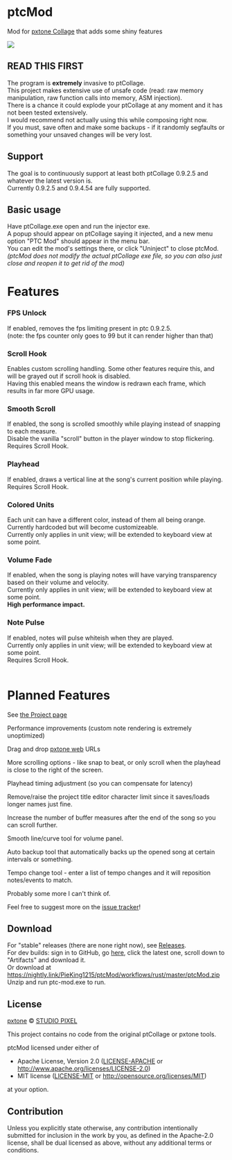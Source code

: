 # ptcMod
Mod for [pxtone Collage](https://pxtone.org/downloads/) that adds some shiny features

![](../media/sample.png?raw=true)

## READ THIS FIRST
The program is **extremely** invasive to ptCollage.<br>
This project makes extensive use of unsafe code (read: raw memory manipulation, raw function calls into memory, ASM injection).<br>
There is a chance it could explode your ptCollage at any moment and it has not been tested extensively.<br>
I would recommend not actually using this while composing right now.<br>
If you must, save often and make some backups - if it randomly segfaults or something your unsaved changes will be very lost.

## Support
The goal is to continuously support at least both ptCollage 0.9.2.5 and whatever the latest version is.<br>
Currently 0.9.2.5 and 0.9.4.54 are fully supported.

## Basic usage
Have ptCollage.exe open and run the injector exe.<br>
A popup should appear on ptCollage saying it injected, and a new menu option "PTC Mod" should appear in the menu bar.<br>
You can edit the mod's settings there, or click "Uninject" to close ptcMod.<br>
*(ptcMod does not modify the actual ptCollage exe file, so you can also just close and reopen it to get rid of the mod)*

# Features
### FPS Unlock
If enabled, removes the fps limiting present in ptc 0.9.2.5.<br>
(note: the fps counter only goes to 99 but it can render higher than that)

### Scroll Hook
Enables custom scrolling handling. Some other features require this, and will be grayed out if scroll hook is disabled.<br>
Having this enabled means the window is redrawn each frame, which results in far more GPU usage.

### Smooth Scroll
If enabled, the song is scrolled smoothly while playing instead of snapping to each measure.<br>
Disable the vanilla "scroll" button in the player window to stop flickering.<br>
Requires Scroll Hook.

### Playhead
If enabled, draws a vertical line at the song's current position while playing.<br>
Requires Scroll Hook.

### Colored Units
Each unit can have a different color, instead of them all being orange.<br>
Currently hardcoded but will become customizeable.<br>
Currently only applies in unit view; will be extended to keyboard view at some point.

### Volume Fade
If enabled, when the song is playing notes will have varying transparency based on their volume and velocity.<br>
Currently only applies in unit view; will be extended to keyboard view at some point.<br>
**High performance impact.**

### Note Pulse
If enabled, notes will pulse whiteish when they are played.<br>
Currently only applies in unit view; will be extended to keyboard view at some point.<br>
Requires Scroll Hook.
<br><br>

# Planned Features
See [the Project page](https://github.com/users/PieKing1215/projects/2)

Performance improvements (custom note rendering is extremely unoptimized)

Drag and drop [pxtone web](https://www.ptweb.me/) URLs

More scrolling options - like snap to beat, or only scroll when the playhead is close to the right of the screen.

Playhead timing adjustment (so you can compensate for latency)

Remove/raise the project title editor character limit since it saves/loads longer names just fine.

Increase the number of buffer measures after the end of the song so you can scroll further.

Smooth line/curve tool for volume panel.

Auto backup tool that automatically backs up the opened song at certain intervals or something.

Tempo change tool - enter a list of tempo changes and it will reposition notes/events to match.

Probably some more I can't think of.

Feel free to suggest more on the [issue tracker](https://github.com/PieKing1215/ptcMod/issues)!

## Download
For "stable" releases (there are none right now), see [Releases](../../releases).<br>
For dev builds: sign in to GitHub, go [here](https://github.com/PieKing1215/ptcMod/actions/workflows/rust.yml?query=branch%3Amaster+is%3Asuccess), click the latest one, scroll down to "Artifacts" and download it.<br>
Or download at https://nightly.link/PieKing1215/ptcMod/workflows/rust/master/ptcMod.zip<br>
Unzip and run ptc-mod.exe to run.

## License

[pxtone](https://pxtone.org/) © [STUDIO PIXEL](https://studiopixel.jp)

This project contains no code from the original ptCollage or pxtone tools.

ptcMod licensed under either of

 * Apache License, Version 2.0
   ([LICENSE-APACHE](LICENSE-APACHE) or http://www.apache.org/licenses/LICENSE-2.0)
 * MIT license
   ([LICENSE-MIT](LICENSE-MIT) or http://opensource.org/licenses/MIT)

at your option.

## Contribution

Unless you explicitly state otherwise, any contribution intentionally submitted
for inclusion in the work by you, as defined in the Apache-2.0 license, shall be
dual licensed as above, without any additional terms or conditions.
